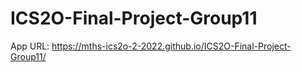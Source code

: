 # ICS2O-Final-Project-Group11

App URL: https://mths-ics2o-2-2022.github.io/ICS2O-Final-Project-Group11/